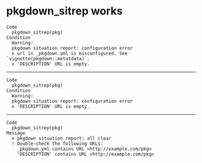 # pkgdown_sitrep works

    Code
      pkgdown_sitrep(pkg)
    Condition
      Warning:
      pkgdown situation report: configuration error
      x url in _pkgdown.yml is misconfigured. See `vignette(pkgdown::metatdata)`.
      x 'DESCRIPTION' URL is empty.

---

    Code
      pkgdown_sitrep(pkg)
    Condition
      Warning:
      pkgdown situation report: configuration error
      x 'DESCRIPTION' URL is empty.

---

    Code
      pkgdown_sitrep(pkg)
    Message
      v pkgdown situation report: all clear
      ! Double-check the following URLs:
        _pkgdown.yml contains URL <http://example.com/pkg>
        'DESCRIPTION' contains URL <http://example.com/pkg>

